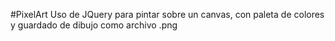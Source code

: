 #PixelArt
Uso de JQuery para pintar sobre un canvas, con paleta de colores y guardado de dibujo como archivo .png